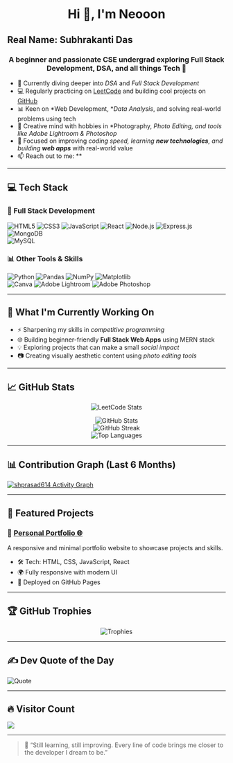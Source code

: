 <h1 align="center">Hi 👋, I'm Neooon</h1>
<h2>Real Name: Subhrakanti Das</h2>
<h3 align="center">A beginner and passionate CSE undergrad exploring Full Stack Development, DSA, and all things Tech 🚀</h3>

- 🌱 Currently diving deeper into *DSA* and *Full Stack Development*
- 💻 Regularly practicing on [LeetCode](https://leetcode.com/u/shprasad61) and building cool projects on [GitHub](https://github.com/shprasad61)
- 📊 Keen on *Web Development, **Data Analysis*, and solving real-world problems using tech
- 🎨 Creative mind with hobbies in *Photography, **Photo Editing*, and tools like Adobe Lightroom & Photoshop*
- 🔭 Focused on improving *coding speed, learning **new technologies**, and building **web apps*** with real-world value
- 📫 Reach out to me: **

---

## 💻 Tech Stack

### 🚀 Full Stack Development
![HTML5](https://img.shields.io/badge/html5-%23E34F26.svg?style=for-the-badge&logo=html5&logoColor=white) 
![CSS3](https://img.shields.io/badge/css3-%231572B6.svg?style=for-the-badge&logo=css3&logoColor=white) 
![JavaScript](https://img.shields.io/badge/javascript-%23F7DF1E.svg?style=for-the-badge&logo=javascript&logoColor=black) 
![React](https://img.shields.io/badge/react-%2320232a.svg?style=for-the-badge&logo=react&logoColor=%2361DAFB) 
![Node.js](https://img.shields.io/badge/node.js-6DA55F?style=for-the-badge&logo=node.js&logoColor=white) 
![Express.js](https://img.shields.io/badge/express.js-%23404d59.svg?style=for-the-badge&logo=express&logoColor=%2361DAFB) 
![MongoDB](https://img.shields.io/badge/MongoDB-%234ea94b.svg?style=for-the-badge&logo=mongodb&logoColor=white)  
![MySQL](https://img.shields.io/badge/mysql-4479A1.svg?style=for-the-badge&logo=mysql&logoColor=white)  

### 📊 Other Tools & Skills
![Python](https://img.shields.io/badge/python-3670A0?style=for-the-badge&logo=python&logoColor=ffdd54) 
![Pandas](https://img.shields.io/badge/pandas-%23150458.svg?style=for-the-badge&logo=pandas&logoColor=white) 
![NumPy](https://img.shields.io/badge/numpy-%23013243.svg?style=for-the-badge&logo=numpy&logoColor=white) 
![Matplotlib](https://img.shields.io/badge/Matplotlib-%23ffffff.svg?style=for-the-badge&logo=Matplotlib&logoColor=black)  
![Canva](https://img.shields.io/badge/Canva-%2300C4CC.svg?style=for-the-badge&logo=Canva&logoColor=white) 
![Adobe Lightroom](https://img.shields.io/badge/Adobe%20Lightroom-31A8FF.svg?style=for-the-badge&logo=Adobe%20Lightroom&logoColor=white) 
![Adobe Photoshop](https://img.shields.io/badge/adobe%20photoshop-%2331A8FF.svg?style=for-the-badge&logo=adobe%20photoshop&logoColor=white)

---

## 🚀 What I'm Currently Working On

- ⚡ Sharpening my skills in *competitive programming*
- 🌐 Building beginner-friendly **Full Stack Web Apps** using MERN stack
- 💡 Exploring projects that can make a small *social impact*
- 📷 Creating visually aesthetic content using *photo editing tools*

---

## 📈 GitHub Stats

<div align="center">

![LeetCode Stats](https://leetcard.jacoblin.cool/shprasad614?theme=dark&font=Anonymous)
<div align="center">

![GitHub Stats](https://github-readme-stats.vercel.app/api?username=shprasad614&theme=merko&hide_border=false&show_icons=true)  
![GitHub Streak](https://streak-stats.demolab.com/?user=shprasad614&theme=merko&hide_border=false)  
![Top Languages](https://github-readme-stats.vercel.app/api/top-langs/?username=shprasad614&layout=compact&theme=merko&hide_border=false)

</div>


</div>


---

## 📊 Contribution Graph (Last 6 Months)

[![shprasad614 Activity Graph](https://github-readme-activity-graph.vercel.app/graph?username=shprasad614&bg_color=0d1117&color=ffffff&line=00e676&point=ffffff&area=true&hide_border=true)](https://github.com/shprasad614)



---

## 🚀 Featured Projects

### 🔹 [Personal Portfolio 🌐](https://github.com/Neon12-ofx/Portfolio)
A responsive and minimal portfolio website to showcase projects and skills.
- 🛠 Tech: HTML, CSS, JavaScript, React
- 🌍 Fully responsive with modern UI
- 🚀 Deployed on GitHub Pages

---

## 🏆 GitHub Trophies

<div align="center">
  
![Trophies](https://github-profile-trophy.vercel.app/?username=Neon12-ofx&theme=radical&no-frame=false&no-bg=true&margin-w=4)

</div>

---

## ✍ Dev Quote of the Day
![Quote](https://quotes-github-readme.vercel.app/api?type=horizontal&theme=radical)

---

## 🔥 Visitor Count
[![](https://visitcount.itsvg.in/api?id=Neon12-ofx&icon=0&color=0)](https://visitcount.itsvg.in)

---

> 💬 “Still learning, still improving. Every line of code brings me closer to the developer I dream to be.”

<!-- Proudly created with GPRM ( https://gprm.itsvg.in ) -->
